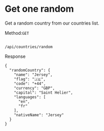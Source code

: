 
# Get one random 

Get a random country from our countries list.

Method:<code>GET</code>

```

/api/countries/random

```


Response

```
{
  "randomCountry": {
    "name": "Jersey",
    "flag": "🇯🇪",
    "code": "+44",
    "currency": "GBP",
    "capital": "Saint Helier",
    "languages": [
      "en",
      "fr"
    ],
    "nativeName": "Jersey"
  }
}

```